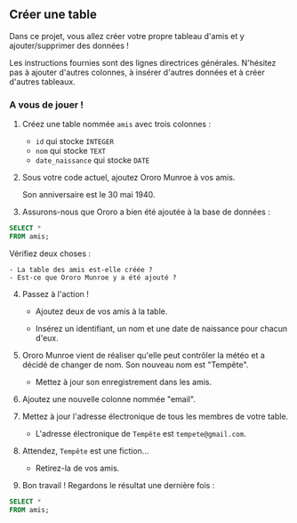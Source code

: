 ## Créer une table
Dans ce projet, vous allez créer votre propre tableau d'amis et y ajouter/supprimer des données !

Les instructions fournies sont des lignes directrices générales. N'hésitez pas à ajouter d'autres colonnes, à insérer d'autres données et à créer d'autres tableaux.

### A vous de jouer !

1. Créez une table nommée `amis` avec trois colonnes :

    - `id` qui stocke `INTEGER`
    - `nom` qui stocke `TEXT`
    - `date_naissance` qui stocke `DATE`


2. Sous votre code actuel, ajoutez Ororo Munroe à vos amis.

    Son anniversaire est le 30 mai 1940.


3. Assurons-nous que Ororo a bien été ajoutée à la base de données :
```sql
SELECT *
FROM amis;
```
Vérifiez deux choses :

    - La table des amis est-elle créée ?
    - Est-ce que Ororo Munroe y a été ajouté ?


4. Passez à l'action !

    - Ajoutez deux de vos amis à la table.

    - Insérez un identifiant, un nom et une date de naissance pour chacun d'eux.


5. Ororo Munroe vient de réaliser qu'elle peut contrôler la météo et a décidé de changer de nom. Son nouveau nom est "Tempête".

    - Mettez à jour son enregistrement dans les amis.


6. Ajoutez une nouvelle colonne nommée "email".


7. Mettez à jour l'adresse électronique de tous les membres de votre table.

    - L'adresse électronique de `Tempête` est `tempete@gmail.com`.


8. Attendez, `Tempête` est une fiction...

    - Retirez-la de vos amis.


9. Bon travail ! Regardons le résultat une dernière fois :
```sql
SELECT *
FROM amis;
```
